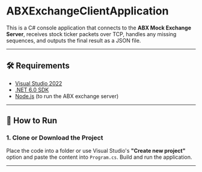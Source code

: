 # ABXExchangeClientApplication


This is a C# console application that connects to the **ABX Mock Exchange Server**, receives stock ticker packets over TCP, handles any missing sequences, and outputs the final result as a JSON file.

---

## 🛠 Requirements

- [Visual Studio 2022](https://visualstudio.microsoft.com/vs/)
- [.NET 6.0 SDK](https://dotnet.microsoft.com/en-us/download/dotnet/6.0)
- [Node.js](https://nodejs.org/) (to run the ABX exchange server)

---

## 🚀 How to Run

### 1. Clone or Download the Project

Place the code into a folder or use Visual Studio's **"Create new project"** option and paste the content into `Program.cs`.
Build and run the application.

---
